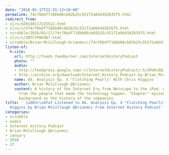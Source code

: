 ```yaml
---
date: "2018-01-17T22:55:12+10:00"
permalink: 74cf6b4f718bb06cb02b25c551f2a8d43d2635f5.html
redirect_from:
- sl/n/d20180117225512.html
- sl/n/s/h74cf6b4f718bb06cb02b25c551f2a8d43d2635f5.html
- scrobble/2018/01/17/74cf6b4f718bb06cb02b25c551f2a8d43d2635f5.html
- sl/n/s/ZNTCTPWVd87.html
- scrobble/Brian-McCullough-brianmcc//74cf6b4f718bb06cb02b25c551f2a8d43d2635f5.html
listen-of:
  h-cite:
    url: http://feeds.feedburner.com/InternetHistoryPodcast
    photo: ""
    audio:
    - http://feedproxy.google.com/~r/InternetHistoryPodcast/~5/X9VKc0QJ54Q/84._Analysis_Ep._4__Clutching_Pearls__With_Chris_Higgins.mp3
    - http://archive.org/download/Internet_History_Podcast-by-Brian_McCullough/84_Analysis_Ep_4_Clutching_Pearls_With_Chris_Higgins.mp3
    name: 84. Analysis Ep. 4 "Clutching Pearls" With Chris Higgins
    author: Brian McCullough @brianmcc
    content: A history of the Internet Era from Netscape to the iPad. Oral histories
      from the people that made the technology happen. "Chapter" episodes providing
      background on the history of the companies.
title: ' \ud83c\udfa7 Listened to 84. Analysis Ep. 4 "Clutching Pearls" With Chris
  Higgins by Brian McCullough @brianmcc From Internet History Podcast'
categories:
- scrobble
- audio
- Internet History Podcast
- Brian McCullough @brianmcc
- January
- 2018
- 17
---
```

